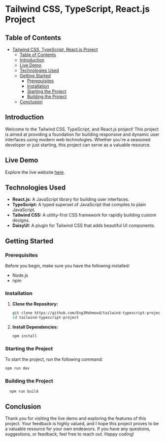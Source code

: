 # Tailwind CSS, TypeScript, React.js Project

## Table of Contents

- [Tailwind CSS, TypeScript, React.js Project](#tailwind-css-typescript-reactjs-project)
  - [Table of Contents](#table-of-contents)
  - [Introduction](#introduction)
  - [Live Demo](#live-demo)
  - [Technologies Used](#technologies-used)
  - [Getting Started](#getting-started)
    - [Prerequisites](#prerequisites)
    - [Installation](#installation)
    - [Starting the Project](#starting-the-project)
    - [Building the Project](#building-the-project)
  - [Conclusion](#conclusion)

## Introduction

Welcome to the Tailwind CSS, TypeScript, and React.js project! This project is aimed at providing a foundation for building responsive and dynamic user interfaces using modern web technologies. Whether you're a seasoned developer or just starting, this project can serve as a valuable resource.

## Live Demo

Explore the live website [here](https://tailwind-typescript-project.vercel.app/).

## Technologies Used

- **React.js:** A JavaScript library for building user interfaces.
- **TypeScript:** A typed superset of JavaScript that compiles to plain JavaScript.
- **Tailwind CSS:** A utility-first CSS framework for rapidly building custom designs.
- **DaisyUI:** A plugin for Tailwind CSS that adds beautiful UI components.

## Getting Started

### Prerequisites

Before you begin, make sure you have the following installed:

- Node.js
- npm

### Installation

1. **Clone the Repository:**

    ```bash
    git clone https://github.com/Eng1Mahmoud/tailwind-typescript-project.git
    cd tailwind-typescript-project
    ```

2. **Install Dependencies:**

    ```bash
    npm install
    ```

### Starting the Project

To start the project, run the following command:

```bash
npm run dev
```

### Building the Project

 ```bash
   npm run build
   ```

## Conclusion

Thank you for visiting the live demo and exploring the features of this project. Your feedback is highly valued, and I hope this project proves to be a valuable resource for your own endeavors.
If you have any questions, suggestions, or feedback, feel free to reach out. Happy coding!
